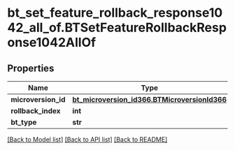 # bt_set_feature_rollback_response1042_all_of.BTSetFeatureRollbackResponse1042AllOf

## Properties
Name | Type | Description | Notes
------------ | ------------- | ------------- | -------------
**microversion_id** | [**bt_microversion_id366.BTMicroversionId366**](BTMicroversionId366.md) |  | [optional] 
**rollback_index** | **int** |  | [optional] 
**bt_type** | **str** |  | [optional] 

[[Back to Model list]](../README.md#documentation-for-models) [[Back to API list]](../README.md#documentation-for-api-endpoints) [[Back to README]](../README.md)


